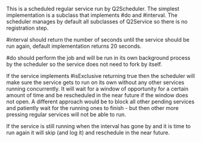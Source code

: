 This is a scheduled regular service run by Q2Scheduler. The simplest implementation is a subclass that implements #do and #interval. The scheduler manages by default all subclasses of Q2Service so there is no registration step.

#interval should return the number of seconds until the service should be run again, default implementation returns 20 seconds.

#do should perform the job and will be run in its own background process by the scheduler so the service does not need to fork by itself.

If the service implements #isExclusive returning true then the scheduler will make sure the service gets to run on its own without any other services running concurrently. It will wait for a window of opportunity for a certain amount of time and be rescheduled in the near future if the window does not open. A different approach would be to block all other pending services and patiently wait for the running ones to finish - but then other more pressing regular services will not be able to run.

If the service is still running when the interval has gone by and it is time to run again it will skip (and log it) and reschedule in the near future.